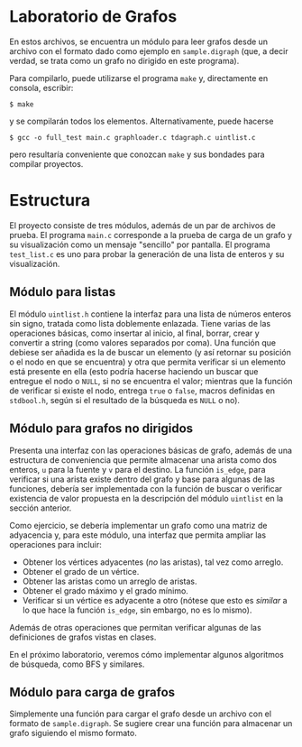 # Laboratorio de Grafos

En estos archivos, se encuentra un módulo para leer grafos desde un archivo con el formato dado como ejemplo en `sample.digraph` (que, a decir verdad, se trata como un grafo no dirigido en este programa).

Para compilarlo, puede utilizarse el programa `make` y, directamente en consola, escribir:
```[shell]
$ make
```
y se compilarán todos los elementos. Alternativamente, puede hacerse
```[shell]
$ gcc -o full_test main.c graphloader.c tdagraph.c uintlist.c
```
pero resultaría conveniente que conozcan `make` y sus bondades para compilar proyectos.

# Estructura

El proyecto consiste de tres módulos, además de un par de archivos de prueba. El programa `main.c` corresponde a la prueba de carga de un grafo y su visualización como un mensaje "sencillo" por pantalla. El programa `test_list.c` es uno para probar la generación de una lista de enteros y su visualización.

## Módulo para listas

El módulo `uintlist.h` contiene la interfaz para una lista de números enteros sin signo, tratada como lista doblemente enlazada. Tiene varias de las operaciones básicas, como insertar al inicio, al final, borrar, crear y convertir a string (como valores separados por coma). Una función que debiese ser añadida es la de buscar un elemento (y así retornar su posición o el nodo en que se encuentra) y otra que permita verificar si un elemento está presente en ella (esto podría hacerse haciendo un buscar que entregue el nodo o `NULL`, si no se encuentra el valor; mientras que la función de verificar si existe el nodo, entrega `true` o `false`, macros definidas en `stdbool.h`, según si el resultado de la búsqueda es `NULL` o no).

## Módulo para grafos no dirigidos

Presenta una interfaz con las operaciones básicas de grafo, además de una estructura de conveniencia que permite almacenar una arista como dos enteros, `u` para la fuente y `v` para el destino. La función `is_edge`, para verificar si una arista existe dentro del grafo y base para algunas de las funciones, debería ser implementada con la función de buscar o verificar existencia de valor propuesta en la descripción del módulo `uintlist` en la sección anterior.

Como ejercicio, se debería implementar un grafo como una matriz de adyacencia y, para este módulo, una interfaz que permita ampliar las operaciones para incluir:
- Obtener los vértices adyacentes (*no* las aristas), tal vez como arreglo.
- Obtener el grado de un vértice.
- Obtener las aristas como un arreglo de aristas.
- Obtener el grado máximo y el grado mínimo.
- Verificar si un vértice es adyacente a otro (nótese que esto es *similar* a lo que hace la función `is_edge`, sin embargo, no es lo mismo).

Además de otras operaciones que permitan verificar algunas de las definiciones de grafos vistas en clases.

En el próximo laboratorio, veremos cómo implementar algunos algoritmos de búsqueda, como BFS y similares.

## Módulo para carga de grafos

Simplemente una función para cargar el grafo desde un archivo con el formato de `sample.digraph`. Se sugiere crear una función para almacenar un grafo siguiendo el mismo formato.
